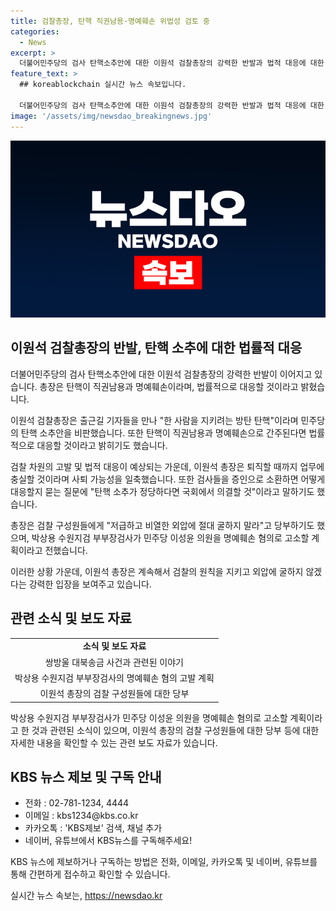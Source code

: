```yaml
---
title: 검찰총장, 탄핵 직권남용·명예훼손 위법성 검토 중
categories:
  - News
excerpt: >
  더불어민주당의 검사 탄핵소추안에 대한 이원석 검찰총장의 강력한 반발과 법적 대응에 대한 발언이 논란을 불러일으키고 있습니다. 총장은 직권남용과 명예훼손을 이유로 탄핵을 거부하고, 법률적으로 검토할 것을 강조했습니다. 또한, 사퇴 가능성을 일축하며 국회 의결을 촉구했습니다. 현재 박상용 수원지검 부부장검사는 민주당 의원을 명예훼손 혐의로 고소할 예정이며, 논란은 더욱 확산될 전망입니다.
feature_text: >
  ## koreablockchain 실시간 뉴스 속보입니다.

  더불어민주당의 검사 탄핵소추안에 대한 이원석 검찰총장의 강력한 반발과 법적 대응에 대한 발언이 논란을 불러일으키고 있습니다. 총장은 직권남용과 명예훼손을 이유로 탄핵을 거부하고, 법률적으로 검토할 것을 강조했습니다. 또한, 사퇴 가능성을 일축하며 국회 의결을 촉구했습니다. 현재 박상용 수원지검 부부장검사는 민주당 의원을 명예훼손 혐의로 고소할 예정이며, 논란은 더욱 확산될 전망입니다.
image: '/assets/img/newsdao_breakingnews.jpg'
---
```


<p><img src="/assets/img/newsdao_breakingnews.jpg" alt="koreablockchain 속보" /></p>

<h2 data-ke-size="size26">이원석 검찰총장의 반발, 탄핵 소추에 대한 법률적 대응</h2>

<p data-ke-size="size16">더불어민주당의 검사 탄핵소추안에 대한 이원석 검찰총장의 강력한 반발이 이어지고 있습니다. 총장은 탄핵이 직권남용과 명예훼손이라며, 법률적으로 대응할 것이라고 밝혔습니다.</p>

<p data-ke-size="size16">이원석 검찰총장은 출근길 기자들을 만나 "한 사람을 지키려는 방탄 탄핵"이라며 민주당의 탄핵 소추안을 비판했습니다. 또한 탄핵이 직권남용과 명예훼손으로 간주된다면 법률적으로 대응할 것이라고 밝히기도 했습니다.</p>

<p data-ke-size="size16">검찰 차원의 고발 및 법적 대응이 예상되는 가운데, 이원석 총장은 퇴직할 때까지 업무에 충실할 것이라며 사퇴 가능성을 일축했습니다. 또한 검사들을 증인으로 소환하면 어떻게 대응할지 묻는 질문에 "탄핵 소추가 정당하다면 국회에서 의결할 것"이라고 말하기도 했습니다.</p>

<p data-ke-size="size16">총장은 검찰 구성원들에게 "저급하고 비열한 외압에 절대 굴하지 말라"고 당부하기도 했으며, 박상용 수원지검 부부장검사가 민주당 이성윤 의원을 명예훼손 혐의로 고소할 계획이라고 전했습니다.</p>

<p data-ke-size="size16">이러한 상황 가운데, 이원석 총장은 계속해서 검찰의 원칙을 지키고 외압에 굴하지 않겠다는 강력한 입장을 보여주고 있습니다.</p>

<h2 data-ke-size="size26">관련 소식 및 보도 자료</h2>

<table>
    <tr>
        <td style="text-align: center; height: 17px;"><b>소식 및 보도 자료</b></td>
    </tr>
    <tr>
        <td style="text-align: center; height: 17px;">쌍방울 대북송금 사건과 관련된 이야기</td>
    </tr>
    <tr>
        <td style="text-align: center; height: 17px;">박상용 수원지검 부부장검사의 명예훼손 혐의 고발 계획</td>
    </tr>
    <tr>
        <td style="text-align: center; height: 17px;">이원석 총장의 검찰 구성원들에 대한 당부</td>
    </tr>
</table>

<p data-ke-size="size16">박상용 수원지검 부부장검사가 민주당 이성윤 의원을 명예훼손 혐의로 고소할 계획이라고 한 것과 관련된 소식이 있으며, 이원석 총장의 검찰 구성원들에 대한 당부 등에 대한 자세한 내용을 확인할 수 있는 관련 보도 자료가 있습니다.</p>

<h2 data-ke-size="size26">KBS 뉴스 제보 및 구독 안내</h2>

<ul>
    <li>전화 : 02-781-1234, 4444</li>
    <li>이메일 : kbs1234@kbs.co.kr</li>
    <li>카카오톡 : 'KBS제보' 검색, 채널 추가</li>
    <li>네이버, 유튜브에서 KBS뉴스를 구독해주세요!</li>
</ul>

<p data-ke-size="size16">KBS 뉴스에 제보하거나 구독하는 방법은 전화, 이메일, 카카오톡 및 네이버, 유튜브를 통해 간편하게 접수하고 확인할 수 있습니다.</p>
실시간 뉴스 속보는, <a href="https://newsdao.kr" rel="dofollow">https://newsdao.kr</a>


